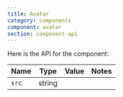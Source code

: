 ```yaml
---
title: Avatar
category: components
component: avatar
section: component-api
---
```


Here is the API for the component:

| Name | Type | Value | Notes |
| --- | --- | --- | --- |
| `src` | string |  |  |